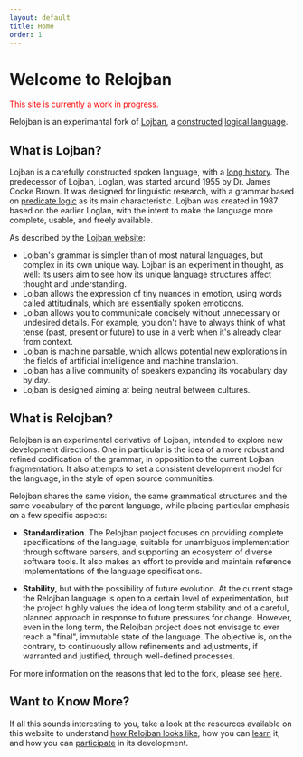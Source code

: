 ```yaml
---
layout: default
title: Home
order: 1
---
```


# Welcome to Relojban

<font color="red">This site is currently a work in progress.</font>

Relojban is an experimantal fork of [Lojban](https://www.lojban.org), a [constructed](https://en.wikipedia.org/wiki/Constructed_language) [logical language](https://en.wikipedia.org/wiki/Engineered_language#Logical_languages).

## What is Lojban?

Lojban is a carefully constructed spoken language, with a [long history](https://mw.lojban.org/papri/Lojban_timeline). The predecessor of Lojban, Loglan, was started around 1955 by Dr. James Cooke Brown. It was designed for linguistic research, with a grammar based on [predicate logic](https://en.wikipedia.org/wiki/First-order_logic) as its main characteristic. Lojban was created in 1987 based on the earlier Loglan, with the intent to make the language more complete, usable, and freely available.

As described by the [Lojban website](https://www.lojban.org):

- Lojban's grammar is simpler than of most natural languages, but complex in its own unique way. Lojban is an experiment in thought, as well: its users aim to see how its unique language structures affect thought and understanding.
- Lojban allows the expression of tiny nuances in emotion, using words called attitudinals, which are essentially spoken emoticons.
- Lojban allows you to communicate concisely without unnecessary or undesired details. For example, you don't have to always think of what tense (past, present or future) to use in a verb when it's already clear from context.
- Lojban is machine parsable, which allows potential new explorations in the fields of artificial intelligence and machine translation.
- Lojban has a live community of speakers expanding its vocabulary day by day.
- Lojban is designed aiming at being neutral between cultures.

## What is Relojban?

Relojban is an experimental derivative of Lojban, intended to explore new development directions. One in particular is the idea of a more robust and refined codification of the grammar, in opposition to the current Lojban fragmentation. It also attempts to set a consistent development model for the language, in the style of open source communities.

Relojban shares the same vision, the same grammatical structures and the same vocabulary of the parent language, while placing particular emphasis on a few specific aspects:

- **Standardization**. The Relojban project focuses on providing complete specifications of the language, suitable for unambiguos implementation through software parsers, and supporting an ecosystem of diverse software tools. It also makes an effort to provide and maintain reference implementations of the language specifications.

- **Stability**, but with the possibility of future evolution. At the current stage the Relojban language is open to a certain level of experimentation, but the project highly values the idea of long term stability and of a careful, planned approach in response to future pressures for change. However, even in the long term, the Relojban project does not envisage to ever reach a "final", immutable state of the language. The objective is, on the contrary, to continuously allow refinements and adjustments, if warranted and justified, through well-defined processes.

For more information on the reasons that led to the fork, please see [here](https://github.com/relojban/rfcs/blob/master/text/0001-lojban-fork-charter.md).

## Want to Know More?

If all this sounds interesting to you, take a look at the resources available on this website to understand [how Relojban looks like](/tour/), how you can [learn](/learn/) it, and how you can [participate](/participate/) in its development.
